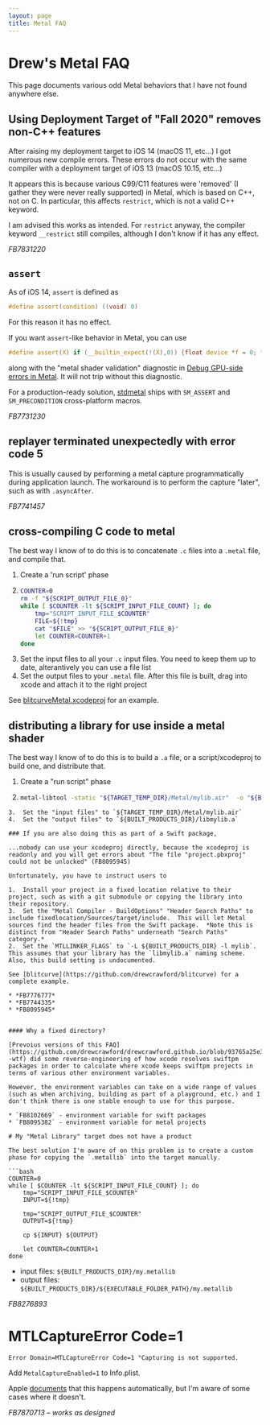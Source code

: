```yaml
---
layout: page
title: Metal FAQ
---
```


# Drew's Metal FAQ

This page documents various odd Metal behaviors that I have not found anywhere else.

## Using Deployment Target of "Fall 2020" removes non-C++ features

After raising my deployment target to iOS 14 (macOS 11, etc...) I got numerous new compile errors.  These errors do not occur with the same compiler with a deployment target of iOS 13 (macOS 10.15, etc...)

It appears this is because various C99/C11 features were 'removed' (I gather they were never really supported) in Metal, which is based on C++, not on C.  In particular, this affects `restrict`, which is not a valid C++ keyword.

I am advised this works as intended.  For `restrict` anyway, the compiler keyword `__restrict` still compiles, although I don't know if it has any effect.

*FB7831220*

## `assert`

As of iOS 14, `assert` is defined as

```c
#define assert(condition) ((void) 0)
```

For this reason it has no effect.

If you want `assert`-like behavior in Metal, you can use

```c
#define assert(X) if (__builtin_expect(!(X),0)) {float device *f = 0; *f = 0;}
```

along with the "metal shader validation" diagnostic in [Debug GPU-side errors in Metal](https://developer.apple.com/wwdc20/10616).  It will not trip without this diagnostic.

For a production-ready solution, [stdmetal](https://github.com/drewcrawford/stdmetal) ships with `SM_ASSERT` and `SM_PRECONDITION` cross-platform macros.

*FB7731230*

## replayer terminated unexpectedly with error code 5

This is usually caused by performing a metal capture programmatically during application launch.  The workaround is to perform the capture "later", such as with `.asyncAfter`.

*FB7741457*

## cross-compiling C code to metal

The best way I know of to do this is to concatenate `.c` files into a `.metal` file, and compile that.

1.  Create a 'run script' phase
2.  ```sh
	COUNTER=0
	rm -f "${SCRIPT_OUTPUT_FILE_0}"
	while [ $COUNTER -lt ${SCRIPT_INPUT_FILE_COUNT} ]; do
	    tmp="SCRIPT_INPUT_FILE_$COUNTER"
	    FILE=${!tmp}
	    cat "$FILE" >> "${SCRIPT_OUTPUT_FILE_0}"
	    let COUNTER=COUNTER+1
	done
	``` 
3.  Set the input files to all your `.c` input files.  You need to keep them up to date, alterantively you can use a file list
4.  Set the output files to your `.metal` file.  After this file is built, drag into xcode and attach it to the right project

See [blitcurveMetal.xcodeproj](https://github.com/drewcrawford/blitcurve/tree/master/blitcurveMetal.xcodeproj) for an example.


## distributing a library for use inside a metal shader

The best way I know of to do this is to build a `.a` file, or a script/xcodeproj to build one, and distribute that.

1.  Create a "run script" phase
2.  ```sh
	metal-libtool -static "${TARGET_TEMP_DIR}/Metal/mylib.air"  -o "${BUILT_PRODUCTS_DIR}/libmylib.a"
```
3.  Set the "input files" to `${TARGET_TEMP_DIR}/Metal/mylib.air`
4.  Set the "output files" to `${BUILT_PRODUCTS_DIR}/libmylib.a`

### If you are also doing this as part of a Swift package,

...nobody can use your xcodeproj directly, because the xcodeproj is readonly and you will get errors about "The file "project.pbxproj" could not be unlocked" (FB8095945)

Unfortunately, you have to instruct users to

1.  Install your project in a fixed location relative to their project, such as with a git submodule or copying the library into their repository.
3.  Set the "Metal Compiler - BuildOptions" "Header Search Paths" to include fixedlocation/Sources/target/include.  This will let Metal sources find the header files from the Swift package.  *Note this is distinct from "Header Search Paths" underneath "Search Paths" category.*
2.  Set the `MTLLINKER_FLAGS` to `-L ${BUILT_PRODUCTS_DIR} -l mylib`.  This assumes that your library has the `libmylib.a` naming scheme.  Also, this build setting is undocumented.

See [blitcurve](https://github.com/drewcrawford/blitcurve) for a complete example.

* *FB7776777*
* *FB7744335*
* *FB8095945*


#### Why a fixed directory?

[Prevoius versions of this FAQ](https://github.com/drewcrawford/drewcrawford.github.io/blob/93765a25e3dafd29f7b75e8114d7b7e066a38c5b/metal_faq/index.md#shared_precomps_dir--wtf) did some reverse-engineering of how xcode resolves swiftpm packages in order to calculate where xcode keeps swiftpm projects in terms of various other environment variables.

However, the environment variables can take on a wide range of values (such as when archiving, building as part of a playground, etc.) and I don't think there is one stable enough to use for this purpose.

* `FB8102669` - environment variable for swift packages
* `FB8095382` - environment variable for metal projects

# My "Metal Library" target does not have a product

The best solution I'm aware of on this problem is to create a custom phase for copying the `.metallib` into the target manually.

```bash
COUNTER=0
while [ $COUNTER -lt ${SCRIPT_INPUT_FILE_COUNT} ]; do
    tmp="SCRIPT_INPUT_FILE_$COUNTER"
    INPUT=${!tmp}
    
    tmp="SCRIPT_OUTPUT_FILE_$COUNTER"
    OUTPUT=${!tmp}

    cp ${INPUT} ${OUTPUT}

    let COUNTER=COUNTER+1
done

```

* input files: `${BUILT_PRODUCTS_DIR}/my.metallib`
* output files: `${BUILT_PRODUCTS_DIR}/${EXECUTABLE_FOLDER_PATH}/my.metallib`

*FB8276893*

# MTLCaptureError Code=1

`Error Domain=MTLCaptureError Code=1 "Capturing is not supported.`

Add `MetalCaptureEnabled=1` to Info.plist.

Apple [documents](https://developer.apple.com/documentation/metal/frame_capture_debugging_tools/enabling_frame_capture?language=objc) that this happens automatically, but I'm aware of some cases where it doesn't.

*FB7870713 – works as designed*



